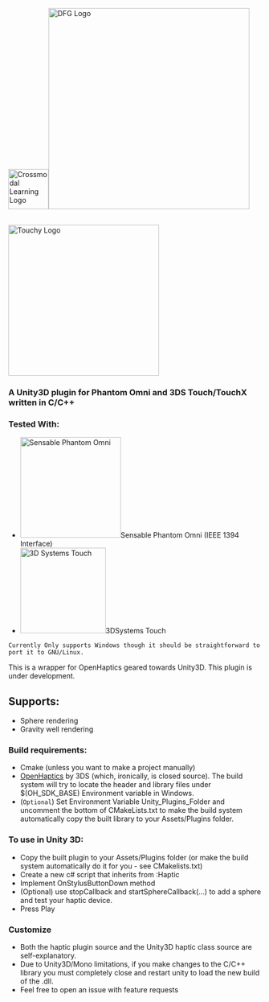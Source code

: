 <img alt="Crossmodal Learning Logo" src="https://www.crossmodal-learning.org/4034886/cml-logo-200x200-527600dd4d55892300f5b82bd80fc0918e4c070e.png" width="80" /><img alt="DFG Logo" src="https://www.dfg.de/zentralablage/bilder/service/logos_corporate_design/logo_international_415.png" width="400" />

<br/><img alt="Touchy Logo" src="https://image.ibb.co/eADw5d/logo.png" width="300" />



### A Unity3D plugin for Phantom Omni and 3DS Touch/TouchX written in C/C++ 

### Tested With:
- <img alt="Sensable Phantom Omni" src="https://www.researchgate.net/profile/Eduardo_Castello/publication/316538856/figure/fig7/AS:487955379822598@1493349036621/Phantom-OMNI-Haptic-Device-by-SensAble-Technologies.jpg" width="200px">Sensable Phantom Omni (IEEE 1394 Interface)
- <img alt="3D Systems Touch" src="https://www.3dsystems.com/sites/default/files/styles/image_general_full_size/public/2017-12/3d-systems-touch-hero.png" width="170px">3DSystems Touch 
  
`Currently Only supports Windows though it should be straightforward to port it to GNU/Linux.`

This is a wrapper for OpenHaptics geared towards Unity3D. This plugin is under development. 

## Supports:
- Sphere rendering
- Gravity well rendering

### Build requirements:
* Cmake (unless you want to make a project manually)
* [OpenHaptics](https://3dssupport.microsoftcrmportals.com/knowledgebase/article/KA-01460/en-us) by 3DS (which, ironically, is closed source). The build system will try to locate the header and library files under $(OH_SDK_BASE) Environment variable in Windows.
* (`Optional`) Set Environment Variable Unity_Plugins_Folder and uncomment the bottom of CMakeLists.txt to make the build system automatically copy the built library to your Assets/Plugins folder.

### To use in Unity 3D:
- Copy the built plugin to your Assets/Plugins folder (or make the build system automatically do it for you - see CMakelists.txt)
- Create a new c# script that inherits from :Haptic
- Implement OnStylusButtonDown method
- (Optional) use stopCallback and startSphereCallback(...) to add a sphere and test your haptic device.
- Press Play

### Customize
- Both the haptic plugin source and the Unity3D haptic class source are self-explanatory.
- Due to Unity3D/Mono limitations, if you make changes to the C/C++ library you must completely close and restart unity to load the new build of the .dll.
- Feel free to open an issue with feature requests
